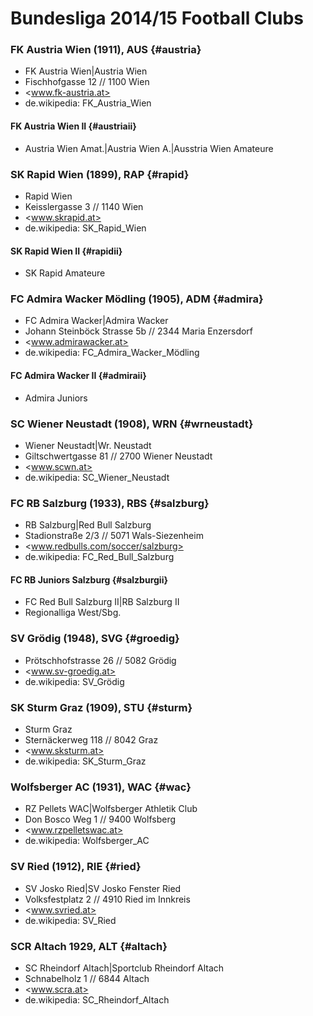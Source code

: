 
<!--

#######################
# Bundesliga 2014/15
#
# - 10 Teams

try a new alternative format using markdown
 - two flavors? - list and table (table practical, possible ??)

  format:
- ignore headings w/ level one and two
  are used for comments (to structure list)

 -->


# Bundesliga 2014/15 Football Clubs


<!--
  use note: w/o comment ??
  
 note: use three letter codes from bundesliga.at
 -->



### FK Austria Wien  (1911),  AUS   {#austria}

- FK Austria Wien|Austria Wien    <!-- alternative names -->
- Fischhofgasse 12 // 1100 Wien
- <www.fk-austria.at>
- de.wikipedia: FK_Austria_Wien

#### FK Austria Wien II     {#austriaii}

- Austria Wien Amat.|Austria Wien A.|Ausstria Wien Amateure      <!-- sub team - use h+1 e.g. h4 -->


### SK Rapid Wien (1899), RAP    {#rapid}

- Rapid Wien
- Keisslergasse 3 // 1140 Wien
- <www.skrapid.at>
- de.wikipedia: SK_Rapid_Wien

#### SK Rapid Wien II  {#rapidii}

- SK Rapid Amateure


### FC Admira Wacker Mödling (1905), ADM   {#admira}

- FC Admira Wacker|Admira Wacker
- Johann Steinböck Strasse 5b // 2344 Maria Enzersdorf   <!-- city:moedling  (NÖ) Niederösterreich -->
- <www.admirawacker.at>
- de.wikipedia: FC_Admira_Wacker_Mödling

####  FC Admira Wacker II  {#admiraii}

- Admira Juniors


### SC Wiener Neustadt  (1908), WRN  {#wrneustadt}

- Wiener Neustadt|Wr. Neustadt
- Giltschwertgasse 81 // 2700 Wiener Neustadt     <!-- (NÖ) Niederösterreich  -->
- <www.scwn.at>
- de.wikipedia: SC_Wiener_Neustadt


### FC RB Salzburg  (1933), RBS   {#salzburg}

- RB Salzburg|Red Bull Salzburg
- Stadionstraße 2/3 // 5071 Wals-Siezenheim     <!--  city:salzburg    (S) Salzburg  -->
- <www.redbulls.com/soccer/salzburg>
- de.wikipedia: FC_Red_Bull_Salzburg

#### FC RB Juniors Salzburg  {#salzburgii}

- FC Red Bull Salzburg II|RB Salzburg II
- Regionalliga West/Sbg.



### SV Grödig (1948), SVG   {#groedig}

- Prötschhofstrasse 26 // 5082 Grödig      <!-- (S) Salzburg  -->
- <www.sv-groedig.at>
- de.wikipedia: SV_Grödig


### SK Sturm Graz (1909), STU   {#sturm}

- Sturm Graz
- Sternäckerweg 118 // 8042 Graz         <!-- (ST) Steiermark -->
- <www.sksturm.at>
- de.wikipedia: SK_Sturm_Graz


### Wolfsberger AC (1931), WAC  {#wac}

- RZ Pellets WAC|Wolfsberger Athletik Club
- Don Bosco Weg 1 // 9400 Wolfsberg        <!-- (K) Kärtnen  -->
- <www.rzpelletswac.at>
- de.wikipedia: Wolfsberger_AC

### SV Ried  (1912), RIE  {#ried}

- SV Josko Ried|SV Josko Fenster Ried
- Volksfestplatz 2 // 4910 Ried im Innkreis   <!-- (OÖ) Oberösterreich  -->
- <www.svried.at>
- de.wikipedia: SV_Ried

### SCR Altach 1929, ALT  {#altach}

- SC Rheindorf Altach|Sportclub Rheindorf Altach
- Schnabelholz 1 // 6844 Altach       <!-- (V) Vorarlberg  -->
- <www.scra.at>
- de.wikipedia: SC_Rheindorf_Altach  


<!--
 # note:
 #  2014/15
 #   ++   SCR Altach
 #   --   FC Wacker Innsbruck
 #  2013/14
 #   ++   SV Grödig
 #   --   SV Mattersburg
-->
